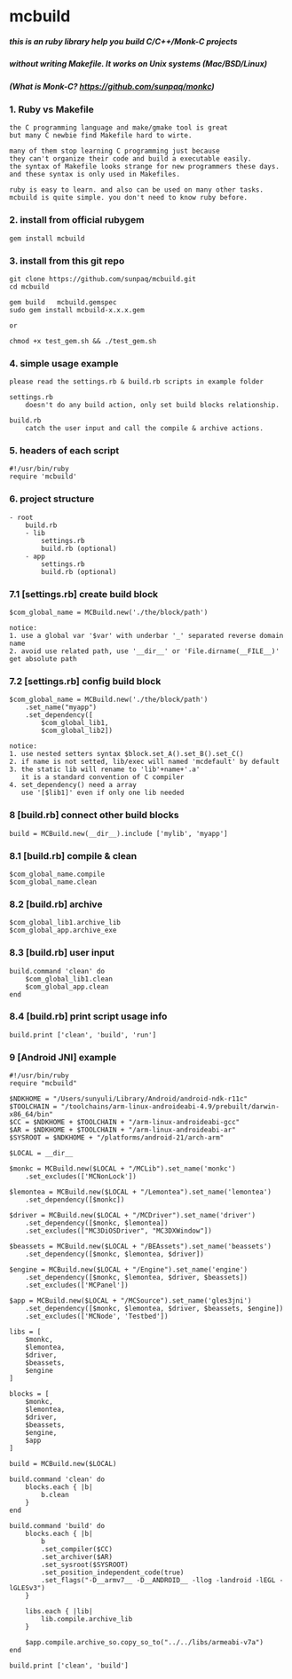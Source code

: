 # mcbuild

##### this is an ruby library help you build C/C++/Monk-C projects
##### without writing Makefile. It works on Unix systems (Mac/BSD/Linux)
##### (What is Monk-C? https://github.com/sunpaq/monkc)

### 1. Ruby vs Makefile

	the C programming language and make/gmake tool is great
	but many C newbie find Makefile hard to wirte. 
	
	many of them stop learning C programming just because 
	they can't organize their code and build a executable easily.
	the syntax of Makefile looks strange for new programmers these days.
	and these syntax is only used in Makefiles.
	
	ruby is easy to learn. and also can be used on many other tasks.
	mcbuild is quite simple. you don't need to know ruby before. 
	

### 2. install from official rubygem

    gem install mcbuild

### 3. install from this git repo

	git clone https://github.com/sunpaq/mcbuild.git
	cd mcbuild
	
	gem build   mcbuild.gemspec
	sudo gem install mcbuild-x.x.x.gem
    
    or 
    
    chmod +x test_gem.sh && ./test_gem.sh

### 4. simple usage example

    please read the settings.rb & build.rb scripts in example folder
    
    settings.rb 
    	doesn't do any build action, only set build blocks relationship.
    	
    build.rb 
    	catch the user input and call the compile & archive actions.

### 5. headers of each script

	#!/usr/bin/ruby
    require 'mcbuild'
    
### 6. project structure

	- root
		build.rb
		- lib
			settings.rb
			build.rb (optional)
		- app
			settings.rb
			build.rb (optional)
			
### 7.1 [settings.rb] create build block

	$com_global_name = MCBuild.new('./the/block/path')
	
	notice:
	1. use a global var '$var' with underbar '_' separated reverse domain name
	2. avoid use related path, use '__dir__' or 'File.dirname(__FILE__)' get absolute path
	
### 7.2 [settings.rb] config build block

	$com_global_name = MCBuild.new('./the/block/path')
		.set_name("myapp")
		.set_dependency([
			$com_global_lib1, 
			$com_global_lib2])
			
	notice:
	1. use nested setters syntax $block.set_A().set_B().set_C()
	2. if name is not setted, lib/exec will named 'mcdefault' by default
	3. the static lib will rename to 'lib'+name+'.a'
	   it is a standard convention of C compiler
	4. set_dependency() need a array
	   use '[$lib1]' even if only one lib needed

### 8 [build.rb] connect other build blocks

    build = MCBuild.new(__dir__).include ['mylib', 'myapp']

### 8.1 [build.rb] compile & clean

	$com_global_name.compile
	$com_global_name.clean

### 8.2 [build.rb] archive

    $com_global_lib1.archive_lib
    $com_global_app.archive_exe
    
### 8.3 [build.rb] user input

    build.command 'clean' do
    	$com_global_lib1.clean
    	$com_global_app.clean
    end
    
### 8.4 [build.rb] print script usage info

	build.print ['clean', 'build', 'run']

### 9 [Android JNI] example

	#!/usr/bin/ruby
	require "mcbuild"

	$NDKHOME = "/Users/sunyuli/Library/Android/android-ndk-r11c"
	$TOOLCHAIN = "/toolchains/arm-linux-androideabi-4.9/prebuilt/darwin-x86_64/bin"
	$CC = $NDKHOME + $TOOLCHAIN + "/arm-linux-androideabi-gcc"
	$AR = $NDKHOME + $TOOLCHAIN + "/arm-linux-androideabi-ar"
	$SYSROOT = $NDKHOME + "/platforms/android-21/arch-arm"

	$LOCAL = __dir__

	$monkc = MCBuild.new($LOCAL + "/MCLib").set_name('monkc')
		.set_excludes(['MCNonLock'])

	$lemontea = MCBuild.new($LOCAL + "/Lemontea").set_name('lemontea')
		.set_dependency([$monkc])

	$driver = MCBuild.new($LOCAL + "/MCDriver").set_name('driver')
		.set_dependency([$monkc, $lemontea])
		.set_excludes(["MC3DiOSDriver", "MC3DXWindow"])

	$beassets = MCBuild.new($LOCAL + "/BEAssets").set_name('beassets')
		.set_dependency([$monkc, $lemontea, $driver])

	$engine = MCBuild.new($LOCAL + "/Engine").set_name('engine')
		.set_dependency([$monkc, $lemontea, $driver, $beassets])
		.set_excludes(['MCPanel'])

	$app = MCBuild.new($LOCAL + "/MCSource").set_name('gles3jni')
		.set_dependency([$monkc, $lemontea, $driver, $beassets, $engine])
		.set_excludes(['MCNode', 'Testbed'])

	libs = [
		$monkc,
		$lemontea,
		$driver,
		$beassets,
		$engine
	]

	blocks = [
		$monkc,
		$lemontea,
		$driver,
		$beassets,
		$engine,
		$app
	]

	build = MCBuild.new($LOCAL)

	build.command 'clean' do
		blocks.each { |b|
			b.clean
		}
	end

	build.command 'build' do
		blocks.each { |b|
			b
			.set_compiler($CC)
			.set_archiver($AR)
			.set_sysroot($SYSROOT)
			.set_position_independent_code(true)
			.set_flags("-D__armv7__ -D__ANDROID__ -llog -landroid -lEGL -lGLESv3")
		}

		libs.each { |lib|
			lib.compile.archive_lib
		}

		$app.compile.archive_so.copy_so_to("../../libs/armeabi-v7a")
	end

	build.print ['clean', 'build']
	

		
		
    
